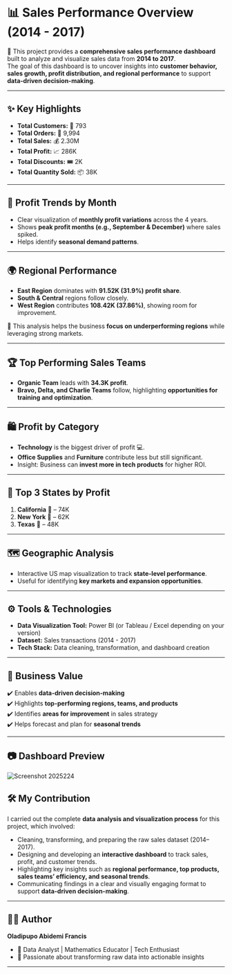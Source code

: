 # 📊 Sales Performance Overview (2014 - 2017)

🚀 This project provides a **comprehensive sales performance dashboard** built to analyze and visualize sales data from **2014 to 2017**.  
The goal of this dashboard is to uncover insights into **customer behavior, sales growth, profit distribution, and regional performance** to support **data-driven decision-making**.  

---

## ✨ Key Highlights

- **Total Customers:** 👥 793  
- **Total Orders:** 🛒 9,994  
- **Total Sales:** 💰 2.30M  
- **Total Profit:** 📈 286K  
- **Total Discounts:** 🎟️ 2K  
- **Total Quantity Sold:** 📦 38K  

---

## 📅 Profit Trends by Month
- Clear visualization of **monthly profit variations** across the 4 years.  
- Shows **peak profit months (e.g., September & December)** where sales spiked.  
- Helps identify **seasonal demand patterns**.  

---

## 🌍 Regional Performance
- **East Region** dominates with **91.52K (31.9%) profit share**.  
- **South & Central** regions follow closely.  
- **West Region** contributes **108.42K (37.86%)**, showing room for improvement.  

📌 This analysis helps the business **focus on underperforming regions** while leveraging strong markets.  

---

## 🏆 Top Performing Sales Teams
- **Organic Team** leads with **34.3K profit**.  
- **Bravo, Delta, and Charlie Teams** follow, highlighting **opportunities for training and optimization**.  

---

## 🛍️ Profit by Category
- **Technology** is the biggest driver of profit 💻.  
- **Office Supplies** and **Furniture** contribute less but still significant.  
- Insight: Business can **invest more in tech products** for higher ROI.  

---

## 📌 Top 3 States by Profit
1. **California** 🥇 – 74K  
2. **New York** 🥈 – 62K  
3. **Texas** 🥉 – 48K  

---

## 🗺️ Geographic Analysis
- Interactive US map visualization to track **state-level performance**.  
- Useful for identifying **key markets and expansion opportunities**.  

---

## ⚙️ Tools & Technologies
- **Data Visualization Tool:** Power BI (or Tableau / Excel depending on your version)  
- **Dataset:** Sales transactions (2014 - 2017)  
- **Tech Stack:** Data cleaning, transformation, and dashboard creation  

---

## 🚀 Business Value
✔️ Enables **data-driven decision-making**  
✔️ Highlights **top-performing regions, teams, and products**  
✔️ Identifies **areas for improvement** in sales strategy  
✔️ Helps forecast and plan for **seasonal trends**  

---


## 📷 Dashboard Preview
![Screenshot 2025224](https://github.com/user-attachments/assets/044a1a71-f4fe-48bb-b566-a9ee3bcd6c73)

## 🛠️ My Contribution

I carried out the complete **data analysis and visualization process** for this project, which involved:  
- Cleaning, transforming, and preparing the raw sales dataset (2014–2017).  
- Designing and developing an **interactive dashboard** to track sales, profit, and customer trends.  
- Highlighting key insights such as **regional performance, top products, sales teams’ efficiency, and seasonal trends**.  
- Communicating findings in a clear and visually engaging format to support **data-driven decision-making**.  



---

## 👨‍💻 Author
**Oladipupo Abidemi Francis**  
- 📌 Data Analyst | Mathematics Educator | Tech Enthusiast  
- 🎯 Passionate about transforming raw data into actionable insights  
 

---
